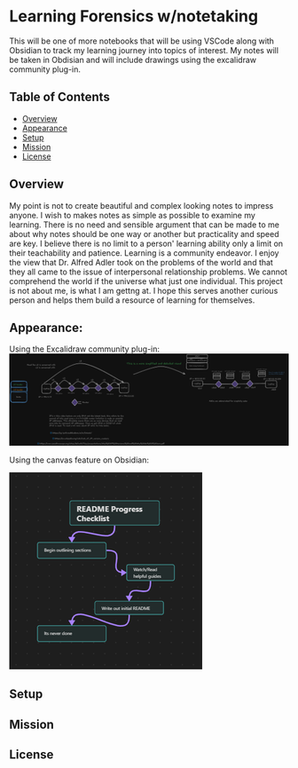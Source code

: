 # Learning Forensics w/notetaking

This will be one of more notebooks that will be using VSCode along with Obsidian to track my learning journey into topics of interest.
My notes will be taken in Obdisian and will include drawings using the excalidraw community plug-in.

## Table of Contents
- [Overview](#overiew)
- [Appearance](#appearance)
- [Setup](#setup)
- [Mission](#mission)
- [License](#license)

## Overview 
My point is not to create beautiful and complex looking notes to impress anyone. I wish to makes notes as simple as possible to examine my learning. 
There is no need and sensible argument that can be made to me about why notes should be one way or another but practicality and speed are key. I 
believe there is no limit to a person' learning ability only a limit on their teachability and patience. Learning is a community endeavor. I enjoy the view
that Dr. Alfred Adler took on the problems of the world and that they all came to the issue of interpersonal relationship problems. We cannot comprehend 
the world if the universe what just one individual. This project is not about me, is what I am gettng at. I hope this serves another curious person
and helps them build a resource of learning for themselves. 

## Appearance: 

Using the Excalidraw community plug-in: 
<img src="Forensics_notebook\Image_folder\L2 and L3.png"></img>

Using the canvas feature on Obsidian:

<img src="Forensics_notebook\Image_folder\README_canvas.png"></img>


## Setup


## Mission


## License